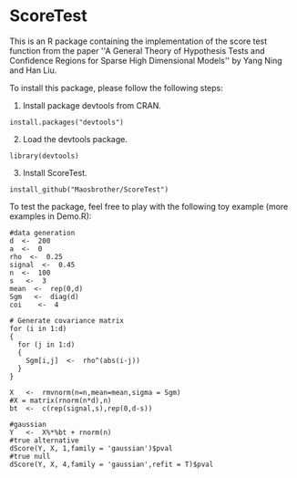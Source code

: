 # ScoreTest
This is an R package containing the implementation of the score test function from the paper ''A General Theory of Hypothesis Tests and Confidence Regions for Sparse High Dimensional Models''
by Yang Ning and Han Liu. 

To install this package, please follow the following steps:

1. Install package devtools from CRAN. 
```{R}
install.packages("devtools")
```

2. Load the devtools package.

```{R}
library(devtools)
```

3. Install ScoreTest.

```{R}
install_github("Maosbrother/ScoreTest")
```

To test the package, feel free to play with the following toy example (more examples in Demo.R):

```{R}
#data generation
d  <-  200
a  <-  0
rho  <-  0.25
signal  <-  0.45
n  <-  100
s   <-  3
mean  <-  rep(0,d)
Sgm   <-  diag(d) 
coi    <-  4 

# Generate covariance matrix
for (i in 1:d)
{
  for (j in 1:d)
  {
    Sgm[i,j]  <-  rho^(abs(i-j))
  }
}

X   <-  rmvnorm(n=n,mean=mean,sigma = Sgm) 
#X = matrix(rnorm(n*d),n)
bt  <-  c(rep(signal,s),rep(0,d-s)) 

#gaussian
Y   <-  X%*%bt + rnorm(n)
#true alternative
dScore(Y, X, 1,family = 'gaussian')$pval
#true null
dScore(Y, X, 4,family = 'gaussian',refit = T)$pval
```

